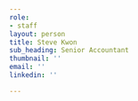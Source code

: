 ```yaml
---
role:
- staff
layout: person
title: Steve Kwon
sub_heading: Senior Accountant
thumbnail: ''
email: ''
linkedin: ''

---
```

